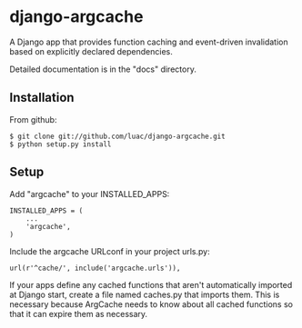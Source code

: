 django-argcache
===============

A Django app that provides function caching and event-driven
invalidation based on explicitly declared dependencies.

Detailed documentation is in the "docs" directory.

Installation
------------

From github:

```
$ git clone git://github.com/luac/django-argcache.git
$ python setup.py install
```

Setup
-----

Add "argcache" to your INSTALLED_APPS:

```
INSTALLED_APPS = (
    ...
    'argcache',
)
```

Include the argcache URLconf in your project urls.py:

```
url(r'^cache/', include('argcache.urls')),
```

If your apps define any cached functions that aren't automatically
imported at Django start, create a file named caches.py that imports
them. This is necessary because ArgCache needs to know about all
cached functions so that it can expire them as necessary.
